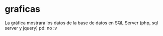 # graficas
La gráfica mostrara los datos de la base de datos en SQL Server (php, sql server y jquery) pd: no :v
